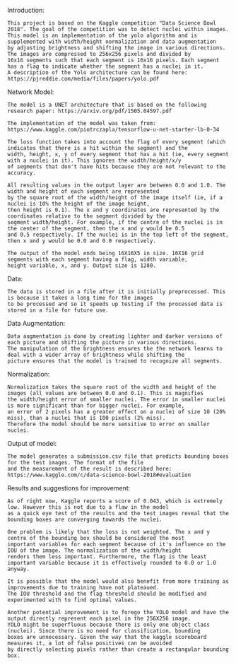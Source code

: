 Introduction:

	This project is based on the Kaggle competition "Data Science Bowl 2018". The goal of the competition was to detect nuclei within images.
	This model is an implementation of the yolo algorithm and is supplemented with width/height normalization and data augmentation
	by adjusting brightness and shifting the image in various directions. The images are compressed to 256x256 pixels and divided by
	16x16 segments such that each segment is 16x16 pixels. Each segment has a flag to indicate whether the segment has a nuclei in it.
	A description of the Yolo architecture can be found here: https://pjreddie.com/media/files/papers/yolo.pdf

Network Model:

	The model is a UNET architecture that is based on the following research paper: https://arxiv.org/pdf/1505.04597.pdf

	The implementation of the model was taken from: https://www.kaggle.com/piotrczapla/tensorflow-u-net-starter-lb-0-34
	
	The loss function takes into account the flag of every segment (which indicates that there is a hit within the segment) and the
	width, height, x, y of every segment that has a hit (ie, every segment with a nuclei in it). This ignores the width/height/x/y 
	of segments that don't have hits because they are not relevant to the accuracy.
	
	All resulting values in the output layer are between 0.0 and 1.0. The width and height of each segment are represented
	by the square root of the width/height of the image itself (ie, if a nuclei is 10% the height of the image height,
	then height is 0.1). The x and y coordinates are represented by the coordinates relative to the segment divided by the 
	segment width/height. For example, if the centre of the nuclei is in the center of the segment, then the x and y would be 0.5 
	and 0.5 respectively. If the nuclei is in the top left of the segment, then x and y would be 0.0 and 0.0 respectively. 
	
	The output of the model ends being 16X16X5 in size. 16X16 grid segments with each segment having a flag, width variable,
	height variable, x, and y. Output size is 1280.
	
Data:

	The data is stored in a file after it is initially preprocessed. This is because it takes a long time for the images 
	to be processed and so it speeds up testing if the processed data is stored in a file for future use.
	
Data Augmentation:

	Data augmentation is done by creating lighter and darker versions of each picture and shifting the picture in various directions.
	The manipulation of the brightness ensures the the network learns to deal with a wider array of brightness while shifting the
	picture ensures that the model is trained to recognize all segments.
	
Normalization:
	
	Normalization takes the square root of the width and height of the images (all values are between 0.0 and 0.1). This is magnifies
	the width/height error of smaller nuclei. The error in smaller nuclei is more significant than for bigger nuclei. For example, 
	an error of 2 pixels has a greater effect on a nuclei of size 10 (20% miss), than a nuclei that is 100 pixels (2% miss). 
	Therefore the model should be more sensitive to error on smaller nuclei.
	
Output of model:

	The model generates a submission.csv file that predicts bounding boxes for the test images. The format of the file 
	and the measurement of the result is described here: https://www.kaggle.com/c/data-science-bowl-2018#evaluation
	
Results and suggestions for improvement:

	As of right now, Kaggle reports a score of 0.043, which is extremely low. However this is not due to a flaw in the model
	as a quick eye test of the results and the test images reveal that the bounding boxes are converging towards the nuclei.
	
	One problem is likely that the loss is not weighted. The x and y centre of the bounding box should be considered the most 
	important variables for each segment because of it's influence on the IOU of the image. The normalization of the width/height
	renders them less important. Furthermore, the flag is the least important variable because it is effectively rounded to 0.0 or 1.0 anyway.
	
	It is possible that the model would also benefit from more training as improvements due to training have not plateaued. 
	The IOU threshold and the flag threshold should be modified and experimented with to find optimal values.
	
	Another potential improvement is to forego the YOLO model and have the output directly represent each pixel in the 256X256 image.
	YOLO might be superfluous because there is only one object class (nuclei). Since there is no need for classification, bounding
	boxes are unnecessary. Given the way that the kaggle scoreboard measures it, a lot of false positives can be avoided
	by directly selecting pixels rather than create a rectangular bounding box.
	